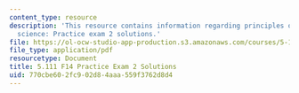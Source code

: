 ```yaml
---
content_type: resource
description: 'This resource contains information regarding principles of chemical
  science: Practice exam 2 solutions.'
file: https://ol-ocw-studio-app-production.s3.amazonaws.com/courses/5-111sc-principles-of-chemical-science-fall-2014/770cbe602fc902d84aaa559f3762d8d4_MIT5_111F14_PractExam2Sol.pdf
file_type: application/pdf
resourcetype: Document
title: 5.111 F14 Practice Exam 2 Solutions
uid: 770cbe60-2fc9-02d8-4aaa-559f3762d8d4
---
```


